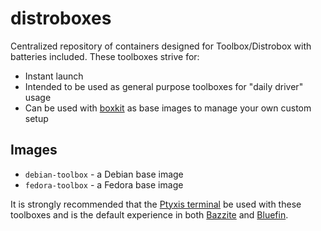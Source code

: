 # distroboxes

Centralized repository of containers designed for Toolbox/Distrobox with batteries included. These toolboxes strive for:

* Instant launch
* Intended to be used as general purpose toolboxes for "daily driver" usage
* Can be used with [boxkit](https://github.com/ublue-os/boxkit) as base images to manage your own custom setup

## Images

* `debian-toolbox` - a Debian base image
* `fedora-toolbox` - a Fedora base image

It is strongly recommended that the [Ptyxis terminal](https://gitlab.gnome.org/chergert/ptyxis) be used with these toolboxes and is the default experience in both [Bazzite](https://bazzite.gg) and [Bluefin](https://projectbluefin.io).

